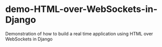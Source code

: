 # demo-HTML-over-WebSockets-in-Django
Demonstration of how to build a real time application using HTML over WebSockets in Django 
